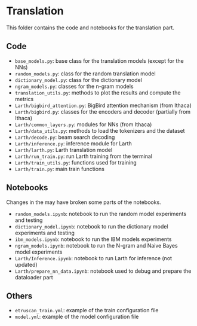 # Translation

This folder contains the code and notebooks for the translation part.

## Code

* `base_models.py`: base class for the translation models (except for the NNs)
* `random_models.py`: class for the random translation model
* `dictionary_model.py`: class for the dictionary model
* `ngram_models.py`: classes for the n-gram models
* `translation_utils.py`: methods to plot the results and compute the metrics
* `Larth/bigbird_attention.py`: BigBird attention mechanism (from Ithaca)
* `Larth/bigbird.py`: classes for the encoders and decoder (partially from Ithaca)
* `Larth/common_layers.py`: modules for NNs (from Ithaca)
* `Larth/data_utils.py`: methods to load the tokenizers and the dataset
* `Larth/decode.py`: beam search decoding
* `Larth/inference.py`: inference module for Larth
* `Larth/larth.py`: Larth translation model
* `Larth/run_train.py`: run Larth training from the terminal
* `Larth/train_utils.py`: functions used for training
* `Larth/train.py`: main train functions




## Notebooks

Changes in the may have broken some parts of the notebooks.

* `random_models.ipynb`: notebook to run the random model experiments and testing
* `dictionary_model.ipynb`: notebook to run the dictionary model experiments and testing
* `ibm_models.ipynb`: notebook to run the IBM models experiments
* `ngram_models.ipynb`: notebook to run the N-gram and Naive Bayes model experiments
* `Larth/Inference.ipynb`: notebook to run Larth for inference (not updated)
* `Larth/prepare_nn_data.ipynb`: notebook used to debug and prepare the dataloader part

## Others

* `etruscan_train.yml`: example of the train configuration file
* `model.yml`: example of the model configuration file
